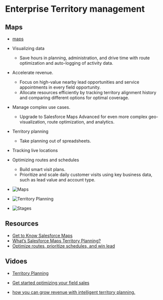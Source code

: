 # Enterprise Territory management

## Maps
- [maps](https://www.salesforce.com/content/dam/web/en_us/www/images/sales-cloud/maps/device-section-2-territory-mapping.png)

- Visualizing data
	- Save hours in planning, administration, and drive time with route optimization and auto-logging of activity data.

- Accelerate revenue.
	- Focus on high-value nearby lead opportunities and service appointments in every field opportunity.
	- Allocate resources efficiently by tracking territory alignment history and comparing different options for optimal coverage.
- Manage complex use cases.
	- Upgrade to Salesforce Maps Advanced for even more complex geo-visualization, route optimization, and analytics.

- Territory planning
	- Take planning out of spreadsheets.
- Tracking live locations
- Optimizing routes and schedules
	- Build smart visit plans.
	- Prioritize and scale daily customer visits using key business data, such as lead value and account type.
- ![Maps](https://res.cloudinary.com/hy4kyit2a/f_auto,fl_lossy,q_70/learn/modules/salesforce-maps-basics/get-to-know-salesforce-maps/images/7b5872b48869cee9b0a604739687638e_ck-2-dibk-2-h-002-h-0-y-73-hcel-25-q-2.png)

- ![Territory Planning](https://res.cloudinary.com/hy4kyit2a/f_auto,fl_lossy,q_70/learn/modules/salesforce-maps-basics/get-to-know-salesforce-maps/images/316df0e15164cc3f49e609f42cdf2993_ck-2-dicjx-0002-i-0-y-738-uth-3-w-0-x.png)

- ![Stages](https://resources.help.salesforce.com/images/4e6f667c026712f1032cb10dfaaddc8d.png)


## Resources
- [Get to Know Salesforce Maps](https://trailhead.salesforce.com/en/content/learn/modules/salesforce-maps-basics/get-to-know-salesforce-maps)
- [What’s Salesforce Maps Territory Planning?](https://help.salesforce.com/s/articleView?id=sf.territory_planning_welcome_what_is_territory_planning.htm&type=5)
- [Optimize routes, prioritize schedules, and win lead](https://www.salesforce.com/products/sales-cloud/tools/empower-field-workforce/?d=cta-conf-2)

## Vidoes
- [Territory Planning](https://www.youtube.com/watch?v=GM0WLcEh1rw)
- [Get started optimizing your field sales](https://www.salesforce.com/form/conf/sales/salesforce-maps-demo/?leadcreated=true&redirect=true&d=cta-body-promo-1&nc=7010M0000021RPNQA2)

- [how you can grow revenue with intelligent territory planning.](https://www.salesforce.com/form/conf/sales/territory-planning-demo/?d=cta-conf-1&nc=7010M000001z01FQAQ)

